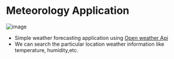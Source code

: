 # Meteorology Application

![image](https://user-images.githubusercontent.com/75711381/110239233-090e6300-7f6e-11eb-857d-1729fc0366b9.png)

- Simple weather forecasting application using [Open weather Api](https://openweathermap.org/api)
- We can search the particular location weather information like temperature, humidity,etc.
